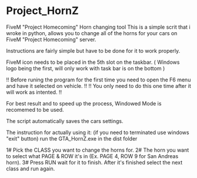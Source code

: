 # Project_HornZ
FiveM "Project Homecoming" Horn changing tool
This is a simple scrit that i wroke in python, allows you to change all of the horns for your cars on FiveM "Project Homecoming" server.

Instructions are fairly simple but have to be done for it to work properly.

FiveM icon needs to be placed in the 5th slot on the taskbar.  ( Windows logo being the first, will only work with task bar is on the bottom ) 

!! Before runing the program for the first time you need to open the F6 menu and have it selected on vehicle. !!
!! You only need to do this one time after it will work as intented. !!

For best result and to speed up the process, Windowed Mode is recomemed to be used.

The script automatically saves the cars settings.

The instruction for actually using it: (if you need to terminated use windows "exit" button)
run the GTA_HornZ.exe in the dist folder

1# Pick the CLASS you want to change the horns for.
2# The horn you want to select what PAGE & ROW it's in (Ex. PAGE 4, ROW 9 for San Andreas horn).
3# Press RUN wait for it to finish. After it's finished select the next class and run again. 




